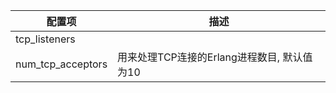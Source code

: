 
| 配置项 | 描述 |
|--------|------|
| tcp_listeners |          |
| num_tcp_acceptors | 用来处理TCP连接的Erlang进程数目, 默认值为10 |
